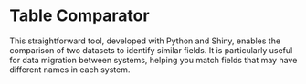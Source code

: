 # Table Comparator

This straightforward tool, developed with Python and Shiny, enables the comparison of two datasets to identify similar fields. It is particularly useful for data migration between systems, helping you match fields that may have different names in each system.
